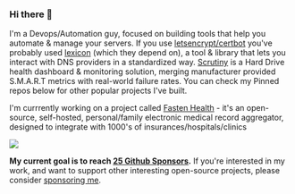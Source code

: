 ### Hi there 👋

I'm a Devops/Automation guy, focused on building tools that help you automate & manage your servers. If you use [letsencrypt/certbot](https://github.com/certbot/certbot) you've probably used [lexicon](https://github.com/AnalogJ/lexicon) (which they depend on), a tool & library that lets you interact with DNS providers in a standardized way. [Scrutiny](https://github.com/AnalogJ/scrutiny) is a Hard Drive health dashboard & monitoring solution, merging manufacturer provided S.M.A.R.T metrics with real-world failure rates.
You can check my Pinned repos below for other popular projects I've built. 

I'm currrently working on a project called [Fasten Health](https://github.com/fastenhealth/fasten-onprem) - it's an open-source, self-hosted, personal/family electronic medical record aggregator, designed to integrate with 1000's of insurances/hospitals/clinics 

![](https://i.imgur.com/UaZyEbN.png)

**My current goal is to reach [25 Github Sponsors](https://github.com/sponsors/AnalogJ/).** If you're interested in my work, and want to support other interesting open-source projects, please consider [sponsoring me](https://github.com/sponsors/AnalogJ/).
